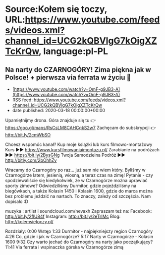 # Source:Kołem się toczy, URL:https://www.youtube.com/feeds/videos.xml?channel_id=UCG2kQBVlgG7kOigXZTcKrQw, language:pl-PL

## Na narty do CZARNOGÓRY! Zima piękna jak w Polsce! + pierwsza via ferrata w życiu 😬
 - [https://www.youtube.com/watch?v=OmF-g9JB3-A](https://www.youtube.com/watch?v=OmF-g9JB3-A)
 - RSS feed: https://www.youtube.com/feeds/videos.xml?channel_id=UCG2kQBVlgG7kOigXZTcKrQw
 - date published: 2020-03-18 00:00:00+00:00

Upamiętnijmy drona. Góra znajduje się tu 👉 https://goo.gl/maps/RsCsLM8CAHCqkS2w7
Zachęcam do subskrypcji 👉 http://bit.ly/2cmWbSO 

Chcesz wspomóc kanał? Kup moje książki lub kurs filmowo-montażowy 
Kurs ►► https://www.kursfilmowaniaimontazu.pl/
Zarabianie na podróżach ►► https://bit.ly/2BysGNg
Twoja Samodzielna Podróż ►► http://bitly.com/2bOhhZv


Wracamy do Czarnogóry po raz... już sam nie wiem który. Byliśmy w Czarnogórze latem, jesienią, wiosną, a teraz czas na zimę! Pytanie - czy spodziewaliście się kiedykolwiek, że w Czarnogórze można uprawiać sporty zimowe? Odwiedziliśmy Durmitor, gdzie pojeździliśmy na biegówkach, a także Kolasin 1450 i Kolasin 1600, gdzie do marca można bez problemu jeździć na nartach. To znaczy, zależy od szczęścia. Nam dopisało :D

muzyka : artlist i soundcloud.com/nevaxh
Zapraszam też na:
Facebook: http://bit.ly/2flU84f
Instagram: http://bit.ly/2eTrIMc
Blog: http://kolemsietoczy.pl/

Rozdziały:
0:00 Wstęp
1:33 Durmitor - najpiękniejszy region Czarnogóry
4:26 Co, gdzie i jak w Czarnogórze?
5:17 Narty w Czarnogórze - Kolasin 1600
9:32 Czy warto jechać do Czarnogóry na narty jako początkujący?
11:41 Via ferrata i wspinaczka górska w Czarnogórze zimą

